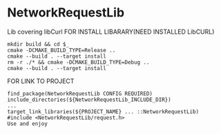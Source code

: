 # NetworkRequestLib
Lib covering libCurl
FOR INSTALL LIBARARY(NEED INSTALLED LibCURL)

    mkdir build && cd $_
    cmake -DCMAKE_BUILD_TYPE=Release ..
    cmake --build . --target install
    rm -r ./* && cmake -DCMAKE_BUILD_TYPE=Debug ..
    cmake --build . --target install

FOR LINK TO PROJECT

    find_package(NetworkRequestLib CONFIG REQUIRED)
    include_directories(${NetworkRequestLib_INCLUDE_DIR})
    ...
    target_link_libraries(${PROJECT_NAME} ... ::NetworkRequestLib)
    #include <NetworkRequestLib/request.h>
    Use and enjoy
